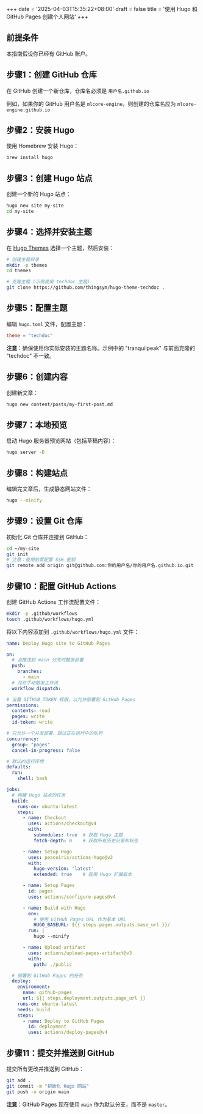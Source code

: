 +++
date = '2025-04-03T15:35:22+08:00'
draft = false
title = '使用 Hugo 和 GitHub Pages 创建个人网站'
+++

## 前提条件

本指南假设你已经有 GitHub 账户。

## 步骤1：创建 GitHub 仓库

在 GitHub 创建一个新仓库，仓库名必须是 `用户名.github.io`

例如，如果你的 GitHub 用户名是 `mlcore-engine`，则创建的仓库名应为 `mlcore-engine.github.io`

## 步骤2：安装 Hugo

使用 Homebrew 安装 Hugo：

```bash
brew install hugo
```

## 步骤3：创建 Hugo 站点

创建一个新的 Hugo 站点：

```bash
hugo new site my-site
cd my-site
```

## 步骤4：选择并安装主题

在 [Hugo Themes](https://themes.gohugo.io) 选择一个主题，然后安装：

```bash
# 创建主题目录
mkdir -p themes
cd themes

# 克隆主题 (示例使用 techdoc 主题)
git clone https://github.com/thingsym/hugo-theme-techdoc .
```

## 步骤5：配置主题

编辑 `hugo.toml` 文件，配置主题：

```toml
theme = "techdoc"
```

**注意**：确保使用你实际安装的主题名称。示例中的 "tranquilpeak" 与前面克隆的 "techdoc" 不一致。

## 步骤6：创建内容

创建新文章：

```bash
hugo new content/posts/my-first-post.md
```

## 步骤7：本地预览

启动 Hugo 服务器预览网站（包括草稿内容）：

```bash
hugo server -D
```

## 步骤8：构建站点

编辑完文章后，生成静态网站文件：

```bash
hugo --minify
```

## 步骤9：设置 Git 仓库

初始化 Git 仓库并连接到 GitHub：

```bash
cd ~/my-site
git init
# 注意：使用前需配置 SSH 密钥
git remote add origin git@github.com:你的用户名/你的用户名.github.io.git
```

## 步骤10：配置 GitHub Actions

创建 GitHub Actions 工作流配置文件：

```bash
mkdir -p .github/workflows
touch .github/workflows/hugo.yml
```

将以下内容添加到 `.github/workflows/hugo.yml` 文件：

```yaml
name: Deploy Hugo site to GitHub Pages

on:
  # 当推送到 main 分支时触发部署
  push:
    branches:
      - main
  # 允许手动触发工作流
  workflow_dispatch:

# 设置 GITHUB_TOKEN 权限，以允许部署到 GitHub Pages
permissions:
  contents: read
  pages: write
  id-token: write

# 只允许一个并发部署，跳过正在运行中的队列
concurrency:
  group: "pages"
  cancel-in-progress: false

# 默认的运行环境
defaults:
  run:
    shell: bash

jobs:
  # 构建 Hugo 站点的任务
  build:
    runs-on: ubuntu-latest
    steps:
      - name: Checkout
        uses: actions/checkout@v4
        with:
          submodules: true  # 获取 Hugo 主题
          fetch-depth: 0    # 获取所有历史记录和标签

      - name: Setup Hugo
        uses: peaceiris/actions-hugo@v2
        with:
          hugo-version: 'latest'
          extended: true    # 启用 Hugo 扩展版本

      - name: Setup Pages
        id: pages
        uses: actions/configure-pages@v4

      - name: Build with Hugo
        env:
          # 使用 GitHub Pages URL 作为基本 URL
          HUGO_BASEURL: ${{ steps.pages.outputs.base_url }}/
        run: |
          hugo --minify

      - name: Upload artifact
        uses: actions/upload-pages-artifact@v3
        with:
          path: ./public

  # 部署到 GitHub Pages 的任务
  deploy:
    environment:
      name: github-pages
      url: ${{ steps.deployment.outputs.page_url }}
    runs-on: ubuntu-latest
    needs: build
    steps:
      - name: Deploy to GitHub Pages
        id: deployment
        uses: actions/deploy-pages@v4 
```

## 步骤11：提交并推送到 GitHub

提交所有更改并推送到 GitHub：

```bash
git add .
git commit -m "初始化 Hugo 网站"
git push -u origin main
```

**注意**：GitHub Pages 现在使用 `main` 作为默认分支，而不是 `master`。

